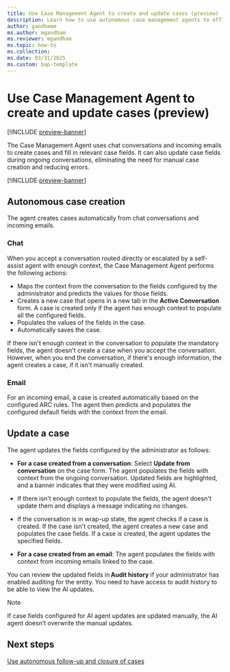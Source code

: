 ```yaml
---
title: Use Case Management Agent to create and update cases (preview)
description: Learn how to use autonomous case management agents to efficiently handle case management tasks.
author: gandhamm
ms.author: mgandham
ms.reviewer: mgandham
ms.topic: how-to 
ms.collection: 
ms.date: 03/31/2025
ms.custom: bap-template 
---
```


# Use Case Management Agent to create and update cases (preview)

[!INCLUDE [preview-banner](~/../shared-content/shared/preview-includes/preview-banner.md)]

The Case Management Agent uses chat conversations and incoming emails  to create cases and fill in relevant case fields. It can also update case fields during ongoing conversations, eliminating the need for manual case creation and reducing errors.

[!INCLUDE [preview-banner](../../../shared-content/shared/preview-includes/production-ready-preview-dynamics365.md)]


## Autonomous case creation

The agent creates cases automatically from chat conversations and incoming emails.

### Chat

When you accept a conversation routed directly or escalated by a self-assist agent with enough context, the Case Management Agent performs the following actions:

- Maps the context from the conversation to the fields configured by the administrator and predicts the values for those fields.
- Creates a new case that opens in a new tab in the **Active Conversation** form. A case is created only if the agent has enough context to populate all the configured fields. 
- Populates the values of the fields in the case.
- Automatically saves the case.

If there isn't enough context in the conversation to populate the mandatory fields, the agent doesn't create a case when you accept the conversation. However, when you end the conversation, if there's enough information, the agent creates a case, if it isn't manually created.

### Email

For an incoming email, a case is created automatically based on the configured ARC rules. The agent then predicts and populates the configured default fields with the context from the email. 

## Update a case

The agent updates the fields configured by the administrator as follows:

- **For a case created from a conversation**: Select **Update from conversation** on the case form. The agent populates the fields with context from the ongoing conversation. Updated fields are highlighted, and a banner indicates that they were modified using AI.
- If there isn't enough context to populate the fields, the agent doesn't update them and displays a message indicating no changes.
- If the conversation is in wrap-up state, the agent checks if a case is created. If the case isn't created, the agent creates a new case and populates the case fields. If a case is created, the agent updates the specified fields.

- **For a case created from an email**: The agent populates the fields with context from incoming emails linked to the case. 

You can review the updated fields in **Audit history** if your administrator has enabled auditing for the entity. You need to have access to audit history to be able to view the AI updates.

> [!NOTE]
> If case fields configured for AI agent updates are updated manually, the AI agent doesn’t overwrite the manual updates.

## Next steps

 [Use autonomous follow-up and closure of cases](use-follow-up-closure.md)